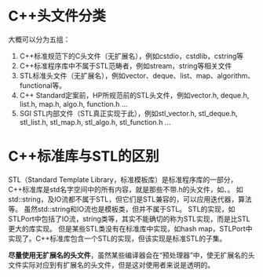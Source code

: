 # C++头文件分类
大概可以分为五组：
1. C++标准规范下的C头文件（无扩展名），例如cstdio，cstdlib，cstring等
2. C++标准程序库中不属于STL范畴者，例如stream，string等相关文件
3. STL标准头文件（无扩展名），例如vector、deque、list、map、algorithm、functional等。
4. C++ Standard定案前，HP所规范前的STL头文件，例如vector.h, deque.h, list.h, map.h, algo.h, function.h ...
5. SGI STL内部文件（STL真正实现于此），例如stl_vector.h, stl_deque.h, stl_list.h, stl_map.h, stl_algo.h, stl_function.h ...

# C++标准库与STL的区别
STL（Standard Template Library，标准模板库）是标准程序库的一部分，C++标准库是std名字空间中的所有内容，就是那些不带.h的头文件，如<cstdio>、<iostream>。
  如std::string，及IO流都不属于STL，但它们是STL兼容的，可以应用迭代器，算法等。
  虽然std::string和IO流也是模板类，但并不属于STL。
STL的实现，如STLPort中包括了IO流，string类等，其实不能确切的称为STL实现，而是比STL更大的库实现。
  但是某些STL类没有在标准库中实现，如hash map，STLPort中实现了。C++标准库包含一个STL的实现，但该实现是标准STL的子集。
  
**尽量使用无扩展名的头文件**，虽然某些编译器会在“预处理器”中，使无扩展名的头文件实际对应到有扩展名的头文件，但是这对使用者来说是透明的。
  
